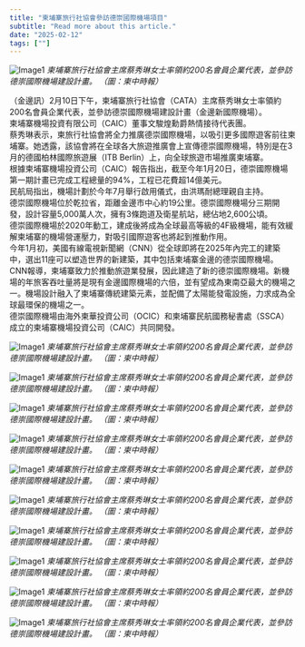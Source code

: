 ```yaml
---
title: "柬埔寨旅行社協會參訪德崇國際機場項目"
subtitle: "Read more about this article."
date: "2025-02-12"
tags: [""]
---
```


![Image1](/thumbnails/New-Airport-Visit.jpg "Meeting")
*柬埔寨旅行社協會主席蔡秀琳女士率領約200名會員企業代表，並參訪德崇國際機場建設計畫。 （圖：柬中時報）*

（金邊訊）2月10日下午，柬埔寨旅行社協會（CATA）主席蔡秀琳女士率領約200名會員企業代表，並參訪德崇國際機場建設計畫（金邊新國際機場）。
<br/>
柬埔寨機場投資有限公司（CAIC）董事文駿煌勳爵熱情接待代表團。
<br/>
蔡秀琳表示，柬旅行社協會將全力推廣德崇國際機場，以吸引更多國際遊客前往柬埔寨。她透露，該協會將在全球各大旅遊推廣會上宣傳德崇國際機場，特別是在3月的德國柏林國際旅遊展（ITB Berlin）上，向全球旅遊市場推廣柬埔寨。
<br/>
根據柬埔寨機場投資公司（CAIC）報告指出，截至今年1月20日，德崇國際機場第一期計畫已完成工程總量的94%，工程已花費超14億美元。
<br/>
民航局指出，機場計劃於今年7月舉行啟用儀式，由洪瑪耐總理親自主持。
<br/>
德崇國際機場位於乾拉省，距離金邊市中心約19公里。德崇國際機場分三期開發，設計容量5,000萬人次，擁有3條跑道及衛星航站，總佔地2,600公頃。
<br/>
德崇國際機場於2020年動工，建成後將成為全球最高等級的4F級機場，能有效緩解柬埔寨的機場營運壓力，對吸引國際遊客也將起到推動作用。
<br/>
今年1月初，美國有線電視新聞網（CNN）從全球即將在2025年內完工的建築中，選出11座可以塑造世界的新建築，其中包括柬埔寨金邊的德崇國際機場。
<br/>
CNN報導，柬埔寨致力於推動旅遊業發展，因此建造了新的德崇國際機場。新機場的年旅客吞吐量將是現有金邊國際機場的六倍，並有望成為東南亞最大的機場之一。機場設計融入了柬埔寨傳統建築元素，並配備了太陽能發電設施，力求成為全球最環保的機場之一。
<br/>
德崇國際機場由海外柬華投資公司（OCIC）和柬埔寨民航國務秘書處（SSCA）成立的柬埔寨機場投資公司（CAIC）共同開發。

![Image1](/images/New-Airport-Visit/img1.jpg "Meeting")
*柬埔寨旅行社協會主席蔡秀琳女士率領約200名會員企業代表，並參訪德崇國際機場建設計畫。 （圖：柬中時報）*

![Image1](/images/New-Airport-Visit/img2.jpg "Meeting")
*柬埔寨旅行社協會主席蔡秀琳女士率領約200名會員企業代表，並參訪德崇國際機場建設計畫。 （圖：柬中時報）*

![Image1](/images/New-Airport-Visit/img3.jpg "Meeting")
*柬埔寨旅行社協會主席蔡秀琳女士率領約200名會員企業代表，並參訪德崇國際機場建設計畫。 （圖：柬中時報）*

![Image1](/images/New-Airport-Visit/img4.jpg "Meeting")
*柬埔寨旅行社協會主席蔡秀琳女士率領約200名會員企業代表，並參訪德崇國際機場建設計畫。 （圖：柬中時報）*

![Image1](/images/New-Airport-Visit/img5.jpg "Meeting")
*柬埔寨旅行社協會主席蔡秀琳女士率領約200名會員企業代表，並參訪德崇國際機場建設計畫。 （圖：柬中時報）*

![Image1](/images/New-Airport-Visit/img6.jpg "Meeting")
*柬埔寨旅行社協會主席蔡秀琳女士率領約200名會員企業代表，並參訪德崇國際機場建設計畫。 （圖：柬中時報）*

![Image1](/images/New-Airport-Visit/img7.jpg "Meeting")
*柬埔寨旅行社協會主席蔡秀琳女士率領約200名會員企業代表，並參訪德崇國際機場建設計畫。 （圖：柬中時報）*

![Image1](/images/New-Airport-Visit/img8.jpg "Meeting")
*柬埔寨旅行社協會主席蔡秀琳女士率領約200名會員企業代表，並參訪德崇國際機場建設計畫。 （圖：柬中時報）*

![Image1](/images/New-Airport-Visit/img9.jpg "Meeting")
*柬埔寨旅行社協會主席蔡秀琳女士率領約200名會員企業代表，並參訪德崇國際機場建設計畫。 （圖：柬中時報）*

![Image1](/images/New-Airport-Visit/img10.jpg "Meeting")
*柬埔寨旅行社協會主席蔡秀琳女士率領約200名會員企業代表，並參訪德崇國際機場建設計畫。 （圖：柬中時報）*